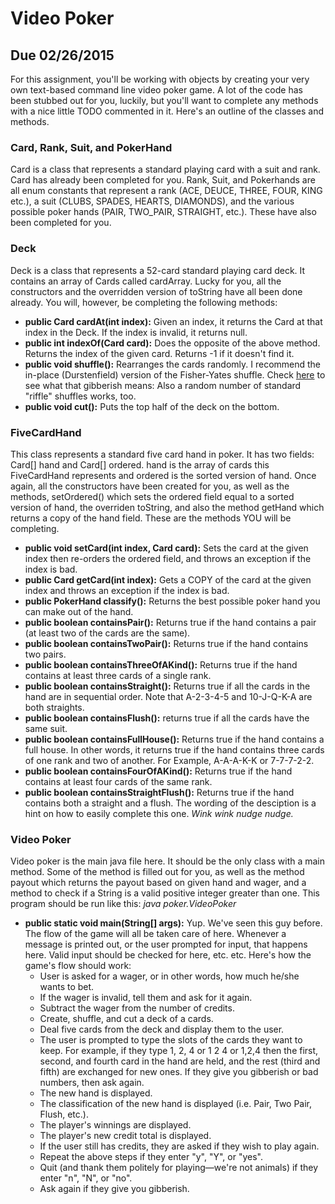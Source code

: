 # Video Poker
## Due 02/26/2015

For this assignment, you'll be working with objects by creating your very own
text-based command line video poker game. A lot of the code has been stubbed out
for you, luckily, but you'll want to complete any methods with a nice little
TODO commented in it. Here's an outline of the classes and methods.

### Card, Rank, Suit, and PokerHand

Card is a class that represents a standard playing card with a suit and rank.
Card has already been completed for you. Rank, Suit, and Pokerhands are all enum constants
that represent a rank (ACE, DEUCE, THREE, FOUR, KING etc.), a suit
(CLUBS, SPADES, HEARTS, DIAMONDS), and the various possible poker hands
(PAIR, TWO_PAIR, STRAIGHT, etc.). These have also been completed for you.

### Deck

Deck is a class that represents a 52-card standard playing card deck. It contains
an array of Cards called cardArray. Lucky for you, all the constructors and the overridden
version of toString have all been done already. You will, however, be completing the
following methods:

* **public Card cardAt(int index):** Given an index, it returns the Card at that index
in the Deck. If the index is invalid, it returns null.
* **public int indexOf(Card card):** Does the opposite of the above method. Returns the
index of the given card. Returns -1 if it doesn't find it.
* **public void shuffle():** Rearranges the cards randomly. I recommend the in-place
(Durstenfield) version of the Fisher-Yates shuffle. Check
[here](http://en.wikipedia.org/wiki/Fisher%E2%80%93Yates_shuffle#The_.22inside-out.22_algorithm)
to see what that gibberish means: Also a random number of standard "riffle" shuffles works, too.
* **public void cut():** Puts the top half of the deck on the bottom.

### FiveCardHand

This class represents a standard five card hand in poker. It has two fields:
Card[] hand and Card[] ordered. hand is the array of cards this FiveCardHand represents
and ordered is the sorted version of hand. Once again, all the constructors have
been created for you, as well as the methods, setOrdered() which sets the ordered field
equal to a sorted version of hand, the overriden toString, and also the method getHand
which returns a copy of the hand field. These are the methods YOU will be completing.

* **public void setCard(int index, Card card):** Sets the card at the given index then
re-orders the ordered field, and throws an exception if the index is bad.
* **public Card getCard(int index):** Gets a COPY of the card at the given index and throws
an exception if the index is bad.
* **public PokerHand classify():** Returns the best possible poker hand you can make
out of the hand.
* **public boolean containsPair():** Returns true if the hand contains a pair
(at least two of the cards are the same).
* **public boolean containsTwoPair():** Returns true if the hand contains two pairs.
* **public boolean containsThreeOfAKind():** Returns true if the hand contains at
least three cards of a single rank.
* **public boolean containsStraight():** Returns true if all the cards in the hand
are in sequential order. Note that A-2-3-4-5 and 10-J-Q-K-A are both straights.
* **public boolean containsFlush():** returns true if all the cards have the same suit.
* **public boolean containsFullHouse():** Returns true if the hand contains a full house.
In other words, it returns true if the hand contains three cards of one rank and two of another.
For Example, A-A-A-K-K or 7-7-7-2-2.
* **public boolean containsFourOfAKind():** Returns true if the hand contains at
least four cards of the same rank.
* **public boolean containsStraightFlush():** Returns true if the hand contains both
a straight and a flush. The wording of the desciption is a hint on how to easily complete this one.
*Wink wink nudge nudge.*

### Video Poker

Video poker is the main java file here. It should be the only class with a main method.
Some of the method is filled out for you, as well as the method payout which returns
the payout based on given hand and wager, and a method to check if a String is a valid
positive integer greater than one. This program should be run like this:
*java poker.VideoPoker <numberOfStartingCredits>*

* **public static void main(String[] args):** Yup. We've seen this guy before. The flow
of the game will all be taken care of here. Whenever a message is printed out, or
the user prompted for input, that happens here. Valid input should be checked for here,
etc. etc. Here's how the game's flow should work:
    * User is asked for a wager, or in other words, how much he/she wants to bet.
    * If the wager is invalid, tell them and ask for it again.
    * Subtract the wager from the number of credits.
    * Create, shuffle, and cut a deck of a cards.
    * Deal five cards from the deck and display them to the user.
    * The user is prompted to type the slots of the cards they want to keep. For example,
    if they type 1, 2, 4 or 1 2 4 or 1,2,4 then the first, second, and fourth card in
    the hand are held, and the rest (third and fifth) are exchanged for new ones. If
    they give you gibberish or bad numbers, then ask again.
    * The new hand is displayed.
    * The classification of the new hand is displayed (i.e. Pair, Two Pair, Flush, etc.).
    * The player's winnings are displayed.
    * The player's new credit total is displayed.
    * If the user still has credits, they are asked if they wish to play again.
    * Repeat the above steps if they enter "y", "Y", or "yes".
    * Quit (and thank them politely for playing—we're not animals) if they enter
    "n", "N", or "no".
    * Ask again if they give you gibberish.
